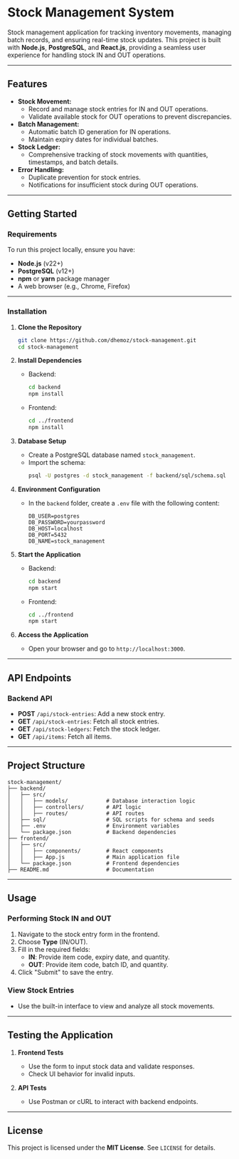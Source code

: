 # **Stock Management System**

Stock management application for tracking inventory movements, managing batch records, and ensuring real-time stock updates. This project is built with **Node.js**, **PostgreSQL**, and **React.js**, providing a seamless user experience for handling stock IN and OUT operations.

---

## **Features**

- **Stock Movement:**
  - Record and manage stock entries for IN and OUT operations.
  - Validate available stock for OUT operations to prevent discrepancies.
- **Batch Management:**
  - Automatic batch ID generation for IN operations.
  - Maintain expiry dates for individual batches.
- **Stock Ledger:**
  - Comprehensive tracking of stock movements with quantities, timestamps, and batch details.
- **Error Handling:**
  - Duplicate prevention for stock entries.
  - Notifications for insufficient stock during OUT operations.

---

## **Getting Started**

### **Requirements**

To run this project locally, ensure you have:

- **Node.js** (v22+)
- **PostgreSQL** (v12+)
- **npm** or **yarn** package manager
- A web browser (e.g., Chrome, Firefox)

---

### **Installation**

1. **Clone the Repository**
   ```bash
   git clone https://github.com/dhemoz/stock-management.git
   cd stock-management
   ```

2. **Install Dependencies**
   - Backend:
     ```bash
     cd backend
     npm install
     ```
   - Frontend:
     ```bash
     cd ../frontend
     npm install
     ```

3. **Database Setup**
   - Create a PostgreSQL database named `stock_management`.
   - Import the schema:
     ```bash
     psql -U postgres -d stock_management -f backend/sql/schema.sql
     ```

4. **Environment Configuration**
   - In the `backend` folder, create a `.env` file with the following content:
     ```plaintext
     DB_USER=postgres
     DB_PASSWORD=yourpassword
     DB_HOST=localhost
     DB_PORT=5432
     DB_NAME=stock_management
     ```

5. **Start the Application**
   - Backend:
     ```bash
     cd backend
     npm start
     ```
   - Frontend:
     ```bash
     cd ../frontend
     npm start
     ```

6. **Access the Application**
   - Open your browser and go to `http://localhost:3000`.

---

## **API Endpoints**

### **Backend API**

- **POST** `/api/stock-entries`: Add a new stock entry.
- **GET** `/api/stock-entries`: Fetch all stock entries.
- **GET** `/api/stock-ledgers`: Fetch the stock ledger.
- **GET** `/api/items`: Fetch all items.

---

## **Project Structure**

```
stock-management/
├── backend/
│   ├── src/
│   │   ├── models/            # Database interaction logic
│   │   ├── controllers/       # API logic
│   │   ├── routes/            # API routes
│   ├── sql/                   # SQL scripts for schema and seeds
│   ├── .env                   # Environment variables
│   └── package.json           # Backend dependencies
├── frontend/
│   ├── src/
│   │   ├── components/        # React components
│   │   ├── App.js             # Main application file
│   └── package.json           # Frontend dependencies
├── README.md                  # Documentation
```

---

## **Usage**

### **Performing Stock IN and OUT**

1. Navigate to the stock entry form in the frontend.
2. Choose **Type** (IN/OUT).
3. Fill in the required fields:
   - **IN**: Provide item code, expiry date, and quantity.
   - **OUT**: Provide item code, batch ID, and quantity.
4. Click "Submit" to save the entry.

### **View Stock Entries**
- Use the built-in interface to view and analyze all stock movements.

---

## **Testing the Application**

1. **Frontend Tests**
   - Use the form to input stock data and validate responses.
   - Check UI behavior for invalid inputs.

2. **API Tests**
   - Use Postman or cURL to interact with backend endpoints.

---


## **License**

This project is licensed under the **MIT License**. See `LICENSE` for details.

